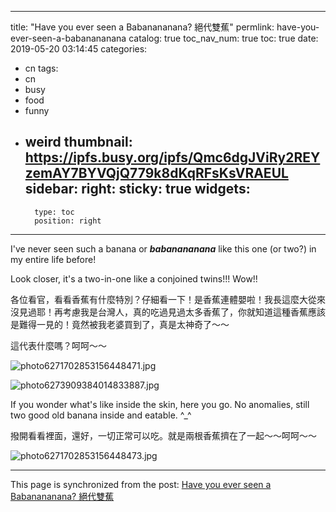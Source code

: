 
---
title: "Have you ever seen a Babanananana? 絕代雙蕉"
permlink: have-you-ever-seen-a-babanananana
catalog: true
toc_nav_num: true
toc: true
date: 2019-05-20 03:14:45
categories:
- cn
tags:
- cn
- busy
- food
- funny
- weird
thumbnail: https://ipfs.busy.org/ipfs/Qmc6dgJViRy2REYzemAY7BYVQjQ779k8dKqRFsKsVRAEUL
sidebar:
    right:
        sticky: true
widgets:
    -
        type: toc
        position: right
---


I've never seen such a banana or ***babanananana*** like this one (or two?) in my entire life before!

Look closer, it's a two-in-one like a conjoined twins!!! Wow!!

各位看官，看看香蕉有什麼特別？仔細看一下！是香蕉連體嬰啦！我長這麼大從來沒見過耶！再考慮我是台灣人，真的吃過見過太多香蕉了，你就知道這種香蕉應該是難得一見的！竟然被我老婆買到了，真是太神奇了～～

這代表什麼嗎？呵呵～～ 

![photo6271702853156448471.jpg](https://ipfs.busy.org/ipfs/Qmc6dgJViRy2REYzemAY7BYVQjQ779k8dKqRFsKsVRAEUL)

![photo6273909384014833887.jpg](https://ipfs.busy.org/ipfs/QmRYcNBaJ33ZXVMahF7kNWbac361rdaJsYHZQTW2VG3822)

If you wonder what's like inside the skin, here you go. No anomalies, still two good old banana inside and eatable. ^_^ 

撥開看看裡面，還好，一切正常可以吃。就是兩根香蕉擠在了一起～～呵呵～～  

![photo6271702853156448473.jpg](https://ipfs.busy.org/ipfs/QmbSq5pWQRbrFKb9bYseJDMgBBDZqNWqCTCiefY2yD7NGV)


- - -

This page is synchronized from the post: [Have you ever seen a Babanananana? 絕代雙蕉](https://steemit.com/@deanliu/have-you-ever-seen-a-babanananana)
